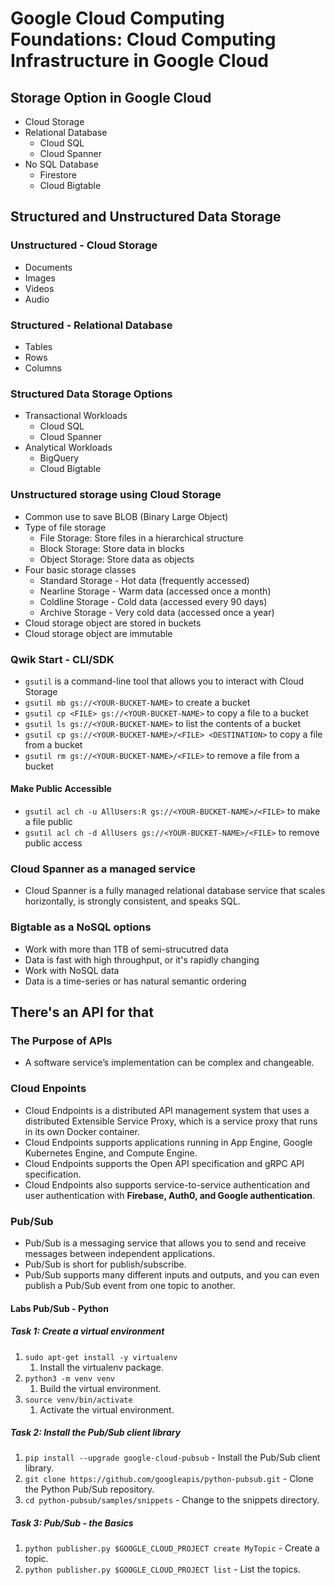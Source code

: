 # Google Cloud Computing Foundations: Cloud Computing Infrastructure in Google Cloud

## Storage Option in Google Cloud

- Cloud Storage
- Relational Database
  - Cloud SQL
  - Cloud Spanner
- No SQL Database
  - Firestore
  - Cloud Bigtable

## Structured and Unstructured Data Storage

### Unstructured - Cloud Storage

- Documents
- Images
- Videos
- Audio

### Structured - Relational Database

- Tables
- Rows
- Columns

### Structured Data Storage Options

- Transactional Workloads
  - Cloud SQL
  - Cloud Spanner
- Analytical Workloads
  - BigQuery
  - Cloud Bigtable

### Unstructured storage using Cloud Storage

- Common use to save BLOB (Binary Large Object)
- Type of file storage
  - File Storage: Store files in a hierarchical structure
  - Block Storage: Store data in blocks
  - Object Storage: Store data as objects
- Four basic storage classes
  - Standard Storage - Hot data (frequently accessed)
  - Nearline Storage - Warm data (accessed once a month)
  - Coldline Storage - Cold data (accessed every 90 days)
  - Archive Storage - Very cold data (accessed once a year)
- Cloud storage object are stored in buckets
- Cloud storage object are immutable
  
### Qwik Start - CLI/SDK

- `gsutil` is a command-line tool that allows you to interact with Cloud Storage
- `gsutil mb gs://<YOUR-BUCKET-NAME>` to create a bucket
- `gsutil cp <FILE> gs://<YOUR-BUCKET-NAME>` to copy a file to a bucket
- `gsutil ls gs://<YOUR-BUCKET-NAME>` to list the contents of a bucket
- `gsutil cp gs://<YOUR-BUCKET-NAME>/<FILE> <DESTINATION>` to copy a file from a bucket
- `gsutil rm gs://<YOUR-BUCKET-NAME>/<FILE>` to remove a file from a bucket

#### Make Public Accessible

- `gsutil acl ch -u AllUsers:R gs://<YOUR-BUCKET-NAME>/<FILE>` to make a file public
- `gsutil acl ch -d AllUsers gs://<YOUR-BUCKET-NAME>/<FILE>` to remove public access

### Cloud Spanner as a managed service

- Cloud Spanner is a fully managed relational database service that scales horizontally, is strongly consistent, and speaks SQL.

### Bigtable as a NoSQL options

- Work with more than 1TB of semi-strucutred data
- Data is fast with high throughput, or it's rapidly changing
- Work with NoSQL data
- Data is a time-series or has natural semantic ordering

## There's an API for that

### The Purpose of APIs

- A software service’s implementation can be complex and changeable.

### Cloud Enpoints

- Cloud Endpoints is a distributed API management system that uses a distributed Extensible Service Proxy, which is a service proxy that runs in its own Docker container.
- Cloud Endpoints supports applications running in App Engine, Google Kubernetes Engine, and Compute Engine.
- Cloud Endpoints supports the Open API specification and gRPC API specification.
- Cloud Endpoints also supports service-to-service authentication and user authentication with **Firebase, Auth0, and Google authentication**.

### Pub/Sub

- Pub/Sub is a messaging service that allows you to send and receive messages between independent applications.
- Pub/Sub is short for publish/subscribe.
- Pub/Sub supports many different inputs and outputs, and you can even publish a Pub/Sub event from one topic to another.

#### Labs Pub/Sub - Python

##### Task 1: Create a virtual environment

1. `sudo apt-get install -y virtualenv`
   1. Install the virtualenv package.
2. `python3 -m venv venv`
   1. Build the virtual environment.
3. `source venv/bin/activate`
   1. Activate the virtual environment.
  
##### Task 2: Install the Pub/Sub client library

1. `pip install --upgrade google-cloud-pubsub` - Install the Pub/Sub client library.
2. `git clone https://github.com/googleapis/python-pubsub.git` - Clone the Python Pub/Sub repository.
3. `cd python-pubsub/samples/snippets` - Change to the snippets directory.

##### Task 3: Pub/Sub - the Basics

1. `python publisher.py $GOOGLE_CLOUD_PROJECT create MyTopic` - Create a topic.
2. `python publisher.py $GOOGLE_CLOUD_PROJECT list` - List the topics.